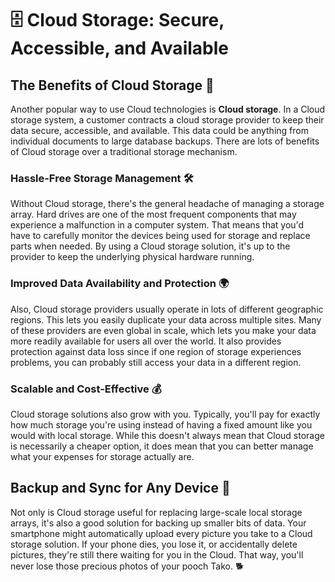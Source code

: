 # 🗄️ Cloud Storage: Secure, Accessible, and Available

## The Benefits of Cloud Storage 💾
Another popular way to use Cloud technologies is **Cloud storage**. In a Cloud storage system, a customer contracts a cloud storage provider to keep their data secure, accessible, and available. This data could be anything from individual documents to large database backups. There are lots of benefits of Cloud storage over a traditional storage mechanism.

### Hassle-Free Storage Management 🛠️
Without Cloud storage, there's the general headache of managing a storage array. Hard drives are one of the most frequent components that may experience a malfunction in a computer system. That means that you'd have to carefully monitor the devices being used for storage and replace parts when needed. By using a Cloud storage solution, it's up to the provider to keep the underlying physical hardware running.

### Improved Data Availability and Protection 🌍
Also, Cloud storage providers usually operate in lots of different geographic regions. This lets you easily duplicate your data across multiple sites. Many of these providers are even global in scale, which lets you make your data more readily available for users all over the world. It also provides protection against data loss since if one region of storage experiences problems, you can probably still access your data in a different region.

### Scalable and Cost-Effective 💰
Cloud storage solutions also grow with you. Typically, you'll pay for exactly how much storage you're using instead of having a fixed amount like you would with local storage. While this doesn't always mean that Cloud storage is necessarily a cheaper option, it does mean that you can better manage what your expenses for storage actually are.

## Backup and Sync for Any Device 📲
Not only is Cloud storage useful for replacing large-scale local storage arrays, it's also a good solution for backing up smaller bits of data. Your smartphone might automatically upload every picture you take to a Cloud storage solution. If your phone dies, you lose it, or accidentally delete pictures, they're still there waiting for you in the Cloud. That way, you'll never lose those precious photos of your pooch Tako. 🐕